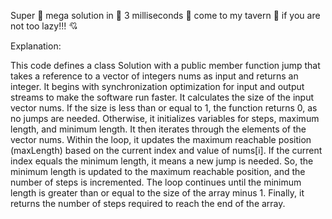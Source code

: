 Super 🌠 mega solution in 🌠 3 milliseconds 🌠 come to my tavern 🌠 if you are not too lazy!!! 💘

Explanation:

This code defines a class Solution with a public member function jump that takes a reference to a vector of integers nums as input and returns an integer.
It begins with synchronization optimization for input and output streams to make the software run faster.
It calculates the size of the input vector nums.
If the size is less than or equal to 1, the function returns 0, as no jumps are needed.
Otherwise, it initializes variables for steps, maximum length, and minimum length.
It then iterates through the elements of the vector nums.
Within the loop, it updates the maximum reachable position (maxLength) based on the current index and value of nums[i].
If the current index equals the minimum length, it means a new jump is needed. So, the minimum length is updated to the maximum reachable position, and the number of steps is incremented.
The loop continues until the minimum length is greater than or equal to the size of the array minus 1.
Finally, it returns the number of steps required to reach the end of the array.
